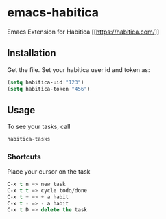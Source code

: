 # emacs-habitica
Emacs Extension for Habitica
[[https://habitica.com/]]


## Installation
Get the file.
Set your habitica user id and token as:

``` lisp
(setq habitica-uid "123")
(setq habitica-token "456")
```

## Usage
To see your tasks, call
``` lisp
habitica-tasks
```
### Shortcuts
Place your cursor on the task
``` lisp
C-x t n => new task
C-x t t => cycle todo/done
C-x t + => + a habit
C-x t - => - a habit
C-x t D => delete the task
```
